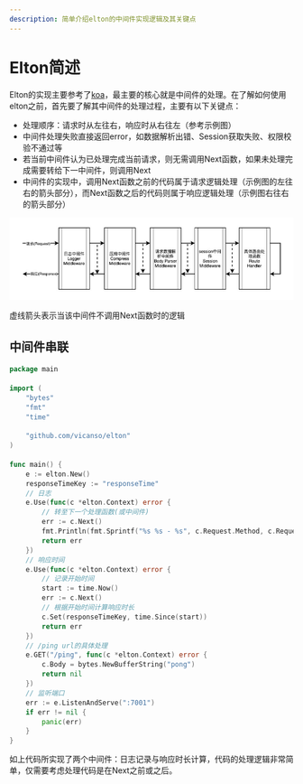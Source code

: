 ```yaml
---
description: 简单介绍elton的中间件实现逻辑及其关键点
---
```


# Elton简述

Elton的实现主要参考了[koa](https://github.com/koajs/koa)，最主要的核心就是中间件的处理。在了解如何使用elton之前，首先要了解其中间件的处理过程，主要有以下关键点：

* 处理顺序：请求时从左往右，响应时从右往左（参考示例图）
* 中间件处理失败直接返回error，如数据解析出错、Session获取失败、权限校验不通过等
* 若当前中间件认为已处理完成当前请求，则无需调用Next函数，如果未处理完成需要转给下一中间件，则调用Next
* 中间件的实现中，调用Next函数之前的代码属于请求逻辑处理（示例图的左往右的箭头部分），而Next函数之后的代码则属于响应逻辑处理（示例图右往右的箭头部分）

![elton-middelwares](.gitbook/assets/elton-middelwares.jpg)

虚线箭头表示当该中间件不调用Next函数时的逻辑

## 中间件串联

```go
package main

import (
    "bytes"
    "fmt"
    "time"

    "github.com/vicanso/elton"
)

func main() {
    e := elton.New()
    responseTimeKey := "responseTime"
    // 日志
    e.Use(func(c *elton.Context) error {
        // 转至下一个处理函数(或中间件)
        err := c.Next()
        fmt.Println(fmt.Sprintf("%s %s - %s", c.Request.Method, c.Request.RequestURI, c.GetDuration(responseTimeKey)))
        return err
    })
    // 响应时间
    e.Use(func(c *elton.Context) error {
        // 记录开始时间
        start := time.Now()
        err := c.Next()
        // 根据开始时间计算响应时长
        c.Set(responseTimeKey, time.Since(start))
        return err
    })
    // /ping url的具体处理
    e.GET("/ping", func(c *elton.Context) error {
        c.Body = bytes.NewBufferString("pong")
        return nil
    })
    // 监听端口
    err := e.ListenAndServe(":7001")
    if err != nil {
        panic(err)
    }
}
```

如上代码所实现了两个中间件：日志记录与响应时长计算，代码的处理逻辑非常简单，仅需要考虑处理代码是在Next之前或之后。


